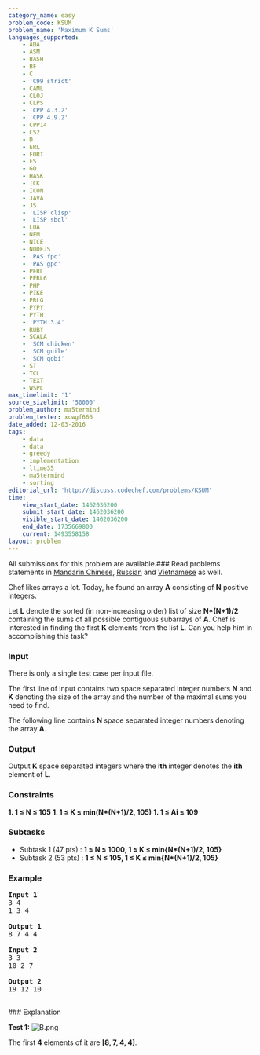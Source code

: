 ```yaml
---
category_name: easy
problem_code: KSUM
problem_name: 'Maximum K Sums'
languages_supported:
    - ADA
    - ASM
    - BASH
    - BF
    - C
    - 'C99 strict'
    - CAML
    - CLOJ
    - CLPS
    - 'CPP 4.3.2'
    - 'CPP 4.9.2'
    - CPP14
    - CS2
    - D
    - ERL
    - FORT
    - FS
    - GO
    - HASK
    - ICK
    - ICON
    - JAVA
    - JS
    - 'LISP clisp'
    - 'LISP sbcl'
    - LUA
    - NEM
    - NICE
    - NODEJS
    - 'PAS fpc'
    - 'PAS gpc'
    - PERL
    - PERL6
    - PHP
    - PIKE
    - PRLG
    - PYPY
    - PYTH
    - 'PYTH 3.4'
    - RUBY
    - SCALA
    - 'SCM chicken'
    - 'SCM guile'
    - 'SCM qobi'
    - ST
    - TCL
    - TEXT
    - WSPC
max_timelimit: '1'
source_sizelimit: '50000'
problem_author: ma5termind
problem_tester: xcwgf666
date_added: 12-03-2016
tags:
    - data
    - data
    - greedy
    - implementation
    - ltime35
    - ma5termind
    - sorting
editorial_url: 'http://discuss.codechef.com/problems/KSUM'
time:
    view_start_date: 1462036200
    submit_start_date: 1462036200
    visible_start_date: 1462036200
    end_date: 1735669800
    current: 1493558158
layout: problem
---
```

All submissions for this problem are available.###  Read problems statements in [Mandarin Chinese](http://www.codechef.com/download/translated/LTIME35/mandarin/KSUM.pdf), [Russian](http://www.codechef.com/download/translated/LTIME35/russian/KSUM.pdf) and [Vietnamese](http://www.codechef.com/download/translated/LTIME35/vietnamese/KSUM.pdf) as well.

Chef likes arrays a lot. Today, he found an array **A** consisting of **N** positive integers.

Let **L** denote the sorted (in non-increasing order) list of size **N\*(N+1)/2** containing the sums of all possible contiguous subarrays of **A**. Chef is interested in finding the first **K** elements from the list **L**. Can you help him in accomplishing this task?

### Input

There is only a single test case per input file.

The first line of input contains two space separated integer numbers **N** and **K** denoting the size of the array and the number of the maximal sums you need to find.

The following line contains **N** space separated integer numbers denoting the array **A**.

### Output

Output **K** space separated integers where the **ith** integer denotes the **ith** element of **L**.

### Constraints

**1. 1 ≤ N ≤ 105** **1. 1 ≤ K ≤ min(N\*(N+1)/2, 105)** **1. 1 ≤ Ai ≤ 109** 
### Subtasks

- Subtask 1 (47 pts) : **1 ≤ N ≤ 1000, 1 ≤ K ≤ min{N\*(N+1)/2, 105}**
- Subtask 2 (53 pts) : **1 ≤ N ≤ 105, 1 ≤ K ≤ min{N\*(N+1)/2, 105}**

### Example

<pre>
<b>Input 1</b>
<tt>3 4
1 3 4</tt>

<b>Output 1</b>
<tt>8 7 4 4</tt>

<b>Input 2</b>
<tt>3 3
10 2 7</tt>

<b>Output 2</b>
<tt>19 12 10</tt>

</pre>### Explanation
**Test 1:**
![](https://s3.amazonaws.com/hr-challenge-images/15909/1461161918-8d79d8843c-B.png "B.png")

The first **4** elements of it are **\[8, 7, 4, 4\]**.

